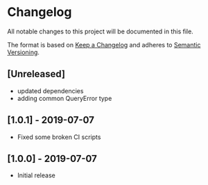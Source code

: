 # Changelog

All notable changes to this project will be documented in this file.

The format is based on [Keep a Changelog](http://keepachangelog.com/en/1.0.0/)
and adheres to [Semantic Versioning](http://semver.org/spec/v2.0.0.html).

## [Unreleased]

- updated dependencies
- adding common QueryError type

## [1.0.1] - 2019-07-07

- Fixed some broken CI scripts

## [1.0.0] - 2019-07-07

- Initial release
